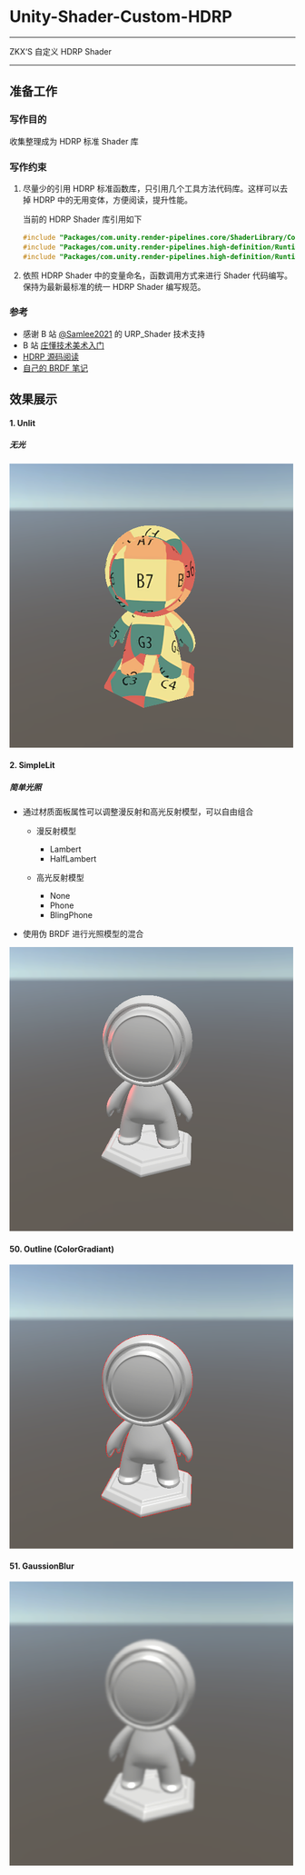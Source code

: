 # Unity-Shader-Custom-HDRP
---

 ZKX‘S 自定义 HDRP Shader

---

## 准备工作

### 写作目的

收集整理成为 HDRP 标准 Shader 库

### 写作约束

1. 尽量少的引用 HDRP 标准函数库，只引用几个工具方法代码库。这样可以去掉 HDRP 中的无用变体，方便阅读，提升性能。

   当前的 HDRP Shader 库引用如下

   ```c
   #include "Packages/com.unity.render-pipelines.core/ShaderLibrary/Common.hlsl"
   #include "Packages/com.unity.render-pipelines.high-definition/Runtime/ShaderLibrary/ShaderVariables.hlsl"
   #include "Packages/com.unity.render-pipelines.high-definition/Runtime/Lighting/LightDefinition.cs.hlsl"
   ```

2. 依照 HDRP Shader 中的变量命名，函数调用方式来进行 Shader 代码编写。保持为最新最标准的统一 HDRP Shader 编写规范。

### 参考

- 感谢 B 站 [@Samlee2021](https://space.bilibili.com/291230921) 的 URP_Shader 技术支持
- B 站 [庄懂技术美术入门](https://space.bilibili.com/6373917)
- [HDRP 源码阅读](https://github.com/Unity-Technologies/Graphics/tree/master/com.unity.render-pipelines.high-definition)
- [自己的 BRDF 笔记](https://okzkx.gitbook.io/blogs/unity/research/render/brdf)

## 效果展示

#### 1. Unlit

##### 无光

![Unlit](~Documents/Unlit.png)

#### 2. SimpleLit

##### 简单光照

- 通过材质面板属性可以调整漫反射和高光反射模型，可以自由组合

  - 漫反射模型
    - Lambert
    - HalfLambert

  - 高光反射模型
    - None 
    - Phone
    - BlingPhone

- 使用伪 BRDF 进行光照模型的混合

![SimpleLit](~Documents/SimpleLit.png)

#### 50. Outline (ColorGradiant)

![Outline](~Documents/Outline.png)

#### 51. GaussionBlur

![GaussionBlur](~Documents/GaussionBlur.png)
